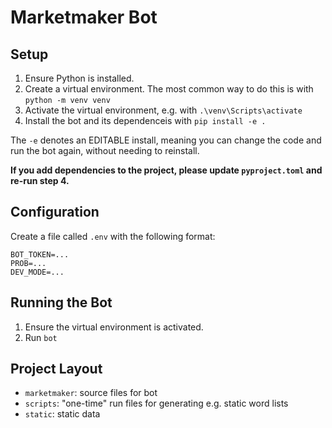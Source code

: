 # Marketmaker Bot

## Setup

1. Ensure Python is installed.
2. Create a virtual environment. The most common way to do this is with `python -m venv venv`
3. Activate the virtual environment, e.g. with `.\venv\Scripts\activate`
4. Install the bot and its dependenceis with `pip install -e .`

The `-e` denotes an EDITABLE install, meaning you can change the code and run the bot again, without needing to reinstall.

**If you add dependencies to the project, please update `pyproject.toml` and re-run step 4.**

## Configuration

Create a file called `.env` with the following format:

```plaintext
BOT_TOKEN=...
PROB=...
DEV_MODE=...
```

## Running the Bot

1. Ensure the virtual environment is activated.
2. Run `bot`

## Project Layout

* `marketmaker`: source files for bot
* `scripts`: "one-time" run files for generating e.g. static word lists
* `static`: static data
